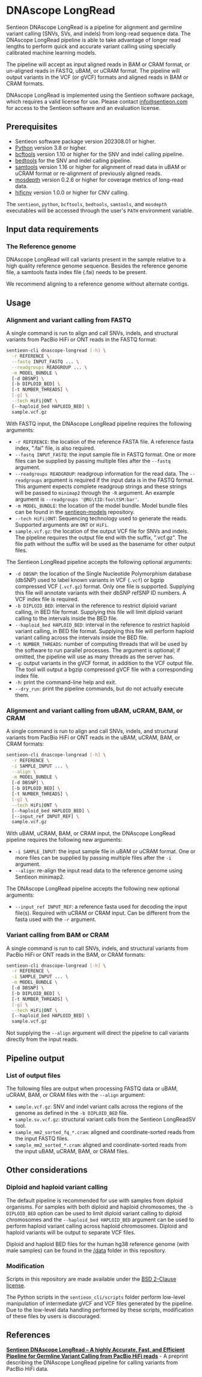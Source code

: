 # DNAscope LongRead

Sentieon DNAscope LongRead is a pipeline for alignment and germline variant calling (SNVs, SVs, and indels) from long-read sequence data. The DNAscope LongRead pipeline is able to take advantage of longer read lengths to perform quick and accurate variant calling using specially calibrated machine learning models.

The pipeline will accept as input aligned reads in BAM or CRAM format, or un-aligned reads in FASTQ, uBAM, or uCRAM format. The pipeline will output variants in the VCF (or gVCF) formats and aligned reads in BAM or CRAM formats.

DNAscope LongRead is implemented using the Sentieon software package, which requires a valid license for use. Please contact info@sentieon.com for access to the Sentieon software and an evaluation license.

## Prerequisites

- Sentieon software package version 202308.01 or higher.
- [Python] version 3.8 or higher.
- [bcftools] version 1.10 or higher for the SNV and indel calling pipeline.
- [bedtools] for the SNV and indel calling pipeline.
- [samtools] version 1.16 or higher for alignment of read data in uBAM or uCRAM format or re-alignment of previously aligned reads.
- [mosdepth] version 0.2.6 or higher for coverage metrics of long-read data.
- [hificnv] version 1.0.0 or higher for CNV calling.

The `sentieon`, `python`, `bcftools`, `bedtools`, `samtools`, and `mosdepth` executables will be accessed through the user's `PATH` environment variable.

## Input data requirements

### The Reference genome

DNAscope LongRead will call variants present in the sample relative to a high quality reference genome sequence. Besides the reference genome file, a samtools fasta index file (.fai) needs to be present.

We recommend aligning to a reference genome without alternate contigs.


## Usage

### Alignment and variant calling from FASTQ

A single command is run to align and call SNVs, indels, and structural variants from PacBio HiFi or ONT reads in the FASTQ format:
```sh
sentieon-cli dnascope-longread [-h] \
  -r REFERENCE \
  --fastq INPUT_FASTQ ... \
  --readgroups READGROUP ... \
  -m MODEL_BUNDLE \
  [-d DBSNP] \
  [-b DIPLOID_BED] \
  [-t NUMBER_THREADS] \
  [-g] \
  --tech HiFi|ONT \
  [--haploid_bed HAPLOID_BED] \
  sample.vcf.gz
```

With FASTQ input, the DNAscope LongRead pipeline requires the following arguments:
- `-r REFERENCE`: the location of the reference FASTA file. A reference fasta index, ".fai" file, is also required.
- `--fastq INPUT_FASTQ`: the input sample file in FASTQ format. One or more files can be supplied by passing multiple files after the `--fastq` argument.
- `--readgroups READGROUP`: readgroup information for the read data. The `--readgroups` argument is required if the input data is in the FASTQ format. This argument expects complete readgroup strings and these strings will be passed to `minimap2` through the `-R` argument. An example argument is `--readgroups '@RG\tID:foo\tSM:bar'`.
- `-m MODEL_BUNDLE`: the location of the model bundle. Model bundle files can be found in the [sentieon-models] repository.
- `--tech HiFi|ONT`: Sequencing technology used to generate the reads. Supported arguments are `ONT` or `HiFi`.
- `sample.vcf.gz`: the location of the output VCF file for SNVs and indels. The pipeline requires the output file end with the suffix, ".vcf.gz". The file path without the suffix will be used as the basename for other output files.

The Sentieon LongRead pipeline accepts the following optional arguments:
- `-d DBSNP`: the location of the Single Nucleotide Polymorphism database (dbSNP) used to label known variants in VCF (`.vcf`) or bgzip compressed VCF (`.vcf.gz`) format. Only one file is supported. Supplying this file will annotate variants with their dbSNP refSNP ID numbers. A VCF index file is required.
- `-b DIPLOID_BED`: interval in the reference to restrict diploid variant calling, in BED file format. Supplying this file will limit diploid variant calling to the intervals inside the BED file.
- `--haploid_bed HAPLOID_BED`: interval in the reference to restrict haploid variant calling, in BED file format. Supplying this file will perform haploid variant calling across the intervals inside the BED file.
- `-t NUMBER_THREADS`: number of computing threads that will be used by the software to run parallel processes. The argument is optional; if omitted, the pipeline will use as many threads as the server has.
- `-g`: output variants in the gVCF format, in addition to the VCF output file. The tool will output a bgzip compressed gVCF file with a corresponding index file.
- `-h`: print the command-line help and exit.
- `--dry_run`: print the pipeline commands, but do not actually execute them.

### Alignment and variant calling from uBAM, uCRAM, BAM, or CRAM

A single command is run to align and call SNVs, indels, and structural variants from PacBio HiFi or ONT reads in the uBAM, uCRAM, BAM, or CRAM formats:
```sh
sentieon-cli dnascope-longread [-h] \
  -r REFERENCE \
  -i SAMPLE_INPUT ... \
  --align \
  -m MODEL_BUNDLE \
  [-d DBSNP] \
  [-b DIPLOID_BED] \
  [-t NUMBER_THREADS] \
  [-g] \
  --tech HiFi|ONT \
  [--haploid_bed HAPLOID_BED] \
  [--input_ref INPUT_REF] \
  sample.vcf.gz
```

With uBAM, uCRAM, BAM, or CRAM input, the DNAscope LongRead pipeline requires the following new arguments:
- `-i SAMPLE_INPUT`: the input sample file in uBAM or uCRAM format. One or more files can be supplied by passing multiple files after the `-i` argument.
- `--align`: re-align the input read data to the reference genome using Sentieon minimap2.

The DNAscope LongRead pipeline accepts the following new optional arguments:
- `--input_ref INPUT_REF`: a reference fasta used for decoding the input file(s). Required with uCRAM or CRAM input. Can be different from the fasta used with the `-r` argument.

### Variant calling from BAM or CRAM

A single command is run to call SNVs, indels, and structural variants from PacBio HiFi or ONT reads in the BAM, or CRAM formats:
```sh
sentieon-cli dnascope-longread [-h] \
  -r REFERENCE \
  -i SAMPLE_INPUT ... \
  -m MODEL_BUNDLE \
  [-d DBSNP] \
  [-b DIPLOID_BED] \
  [-t NUMBER_THREADS] \
  [-g] \
  --tech HiFi|ONT \
  [--haploid_bed HAPLOID_BED] \
  sample.vcf.gz
```

Not supplying the `--align` argument will direct the pipeline to call variants directly from the input reads.

## Pipeline output

### List of output files

The following files are output when processing FASTQ data or uBAM, uCRAM, BAM, or CRAM files with the `--align` argument:
- `sample.vcf.gz`: SNV and indel variant calls across the regions of the genome as defined in the `-b DIPLOID_BED` file.
- `sample.sv.vcf.gz`: structural variant calls from the Sentieon LongReadSV tool.
- `sample_mm2_sorted_fq_*.cram`: aligned and coordinate-sorted reads from the input FASTQ files.
- `sample_mm2_sorted_*.cram`: aligned and coordinate-sorted reads from the input uBAM, uCRAM, BAM, or CRAM files.

## Other considerations

### Diploid and haploid variant calling

The default pipeline is recommended for use with samples from diploid organisms. For samples with both diploid and haploid chromosomes, the `-b DIPLOID_BED` option can be used to limit diploid variant calling to diploid chromosomes and the `--haploid_bed HAPLOID_BED` argument can be used to perform haploid variant calling across haploid chromosomes. Diploid and haploid variants will be output to separate VCF files.

Diploid and haploid BED files for the human hg38 reference genome (with male samples) can be found in the [/data](/data) folder in this repository.

### Modification

Scripts in this repository are made available under the [BSD 2-Clause license](/LICENSE).

The Python scripts in the `sentieon_cli/scripts` folder perform low-level manipulation of intermediate gVCF and VCF files generated by the pipeline. Due to the low-level data handling performed by these scripts, modification of these files by users is discouraged.

## References
**[Sentieon DNAscope LongRead – A highly Accurate, Fast, and Efficient Pipeline for Germline Variant Calling from PacBio HiFi reads]** - A preprint describing the DNAscope LongRead pipeline for calling variants from PacBio HiFi data.


[Python]: https://www.python.org/
[bcftools]: http://samtools.github.io/bcftools/bcftools.html
[bedtools]: https://bedtools.readthedocs.io/en/latest/
[mosdepth]: https://github.com/brentp/mosdepth
[samtools]: https://www.htslib.org/
[sentieon-models]: https://github.com/Sentieon/sentieon-models
[hificnv]: https://github.com/PacificBiosciences/HiFiCNV

[Sentieon DNAscope LongRead – A highly Accurate, Fast, and Efficient Pipeline for Germline Variant Calling from PacBio HiFi reads]: https://www.biorxiv.org/content/10.1101/2022.06.01.494452v1
